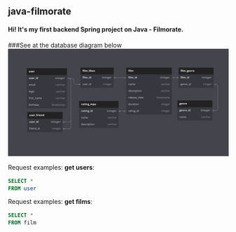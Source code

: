 ## java-filmorate
#### Hi! It's my first backend Spring project on Java - Filmorate.

###See at the database diagram below
![alt tag](/diagram.png)

Request examples: **get users**:
```sql
SELECT *
FROM user 
```

Request examples: **get films**:
```sql
SELECT *
FROM film
```